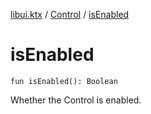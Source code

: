 [libui.ktx](../README.md) / [Control](README.md) / [isEnabled](is-enabled.md)

# isEnabled

`fun isEnabled(): Boolean`

Whether the Control is enabled.

